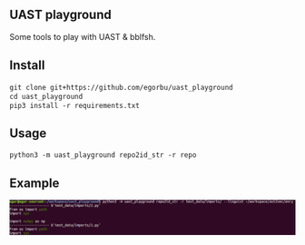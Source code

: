 ## UAST playground

Some tools to play with UAST & bblfsh.

## Install

```
git clone git+https://github.com/egorbu/uast_playground
cd uast_playground
pip3 install -r requirements.txt
```

## Usage
```
python3 -m uast_playground repo2id_str -r repo
```

## Example
![example](example.png)